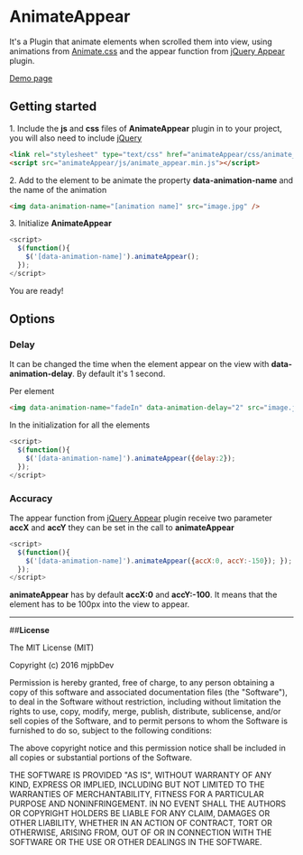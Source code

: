 # AnimateAppear

It's a Plugin that animate elements when scrolled them into view, using animations from [Animate.css](https://github.com/daneden/animate.css) and the appear function from [jQuery Appear](https://github.com/bas2k/jquery.appear/) plugin.

[Demo page](https://mjpbdev.github.io/animateAppear/) 

## Getting started

1\. Include the **js** and **css** files of **AnimateAppear** plugin in to your project, you will also need to include [jQuery](http://jquery.com/)
```html
<link rel="stylesheet" type="text/css" href="animateAppear/css/animate_appear.min.css">
<script src="animateAppear/js/animate_appear.min.js"></script>
```

2\. Add to the element to be animate the property **data-animation-name** and the name of the animation
```html
<img data-animation-name="[animation name]" src="image.jpg" />
```

3\. Initialize **AnimateAppear**
```javascript
<script> 
  $(function(){ 
    $('[data-animation-name]').animateAppear(); 
  }); 
</script>
```
You are ready!

## Options

### **Delay**

It can be changed the time when the element appear on the view with **data-animation-delay**. By default it's 1 second.

Per element
```html
<img data-animation-name="fadeIn" data-animation-delay="2" src="image.jpg" />
```
In the initialization for all the elements
```javascript
<script> 
  $(function(){ 
    $('[data-animation-name]').animateAppear({delay:2}); 
  }); 
</script>
```

### **Accuracy**

The appear function from [jQuery Appear](https://github.com/bas2k/jquery.appear/) plugin receive two parameter **accX** and **accY** they can be set in the call to **animateAppear**
```javascript
<script> 
  $(function(){ 
    $('[data-animation-name]').animateAppear({accX:0, accY:-150}); }); 
  }); 
</script>
```
**animateAppear** has by default **accX:0** and **accY:-100**. It means that the element has to be 100px into the view to appear.

* * *
##**License**

The MIT License (MIT)  

Copyright (c) 2016 mjpbDev  

Permission is hereby granted, free of charge, to any person obtaining a copy of this software and associated documentation files (the "Software"), to deal in the Software without restriction, including without limitation the rights to use, copy, modify, merge, publish, distribute, sublicense, and/or sell copies of the Software, and to permit persons to whom the Software is furnished to do so, subject to the following conditions:  

The above copyright notice and this permission notice shall be included in all copies or substantial portions of the Software.  

THE SOFTWARE IS PROVIDED "AS IS", WITHOUT WARRANTY OF ANY KIND, EXPRESS OR IMPLIED, INCLUDING BUT NOT LIMITED TO THE WARRANTIES OF MERCHANTABILITY, FITNESS FOR A PARTICULAR PURPOSE AND NONINFRINGEMENT. IN NO EVENT SHALL THE AUTHORS OR COPYRIGHT HOLDERS BE LIABLE FOR ANY CLAIM, DAMAGES OR OTHER LIABILITY, WHETHER IN AN ACTION OF CONTRACT, TORT OR OTHERWISE, ARISING FROM, OUT OF OR IN CONNECTION WITH THE SOFTWARE OR THE USE OR OTHER DEALINGS IN THE SOFTWARE.